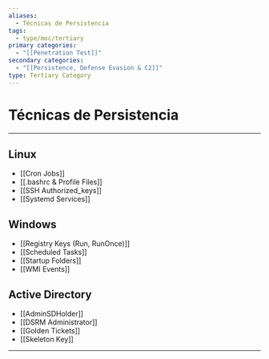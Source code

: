 ```yaml
---
aliases:
  - Técnicas de Persistencia
tags:
  - type/moc/tertiary
primary categories:
  - "[[Penetration Test]]"
secondary categories:
  - "[[Persistence, Defense Evasion & C2]]"
type: Tertiary Category
---
```

# Técnicas de Persistencia

***

## Linux

- [[Cron Jobs]]
- [[.bashrc & Profile Files]]
- [[SSH Authorized_keys]]
- [[Systemd Services]]

## Windows

- [[Registry Keys (Run, RunOnce)]]
- [[Scheduled Tasks]]
- [[Startup Folders]]
- [[WMI Events]]

## Active Directory

- [[AdminSDHolder]]
- [[DSRM Administrator]]
- [[Golden Tickets]]
- [[Skeleton Key]]


***
